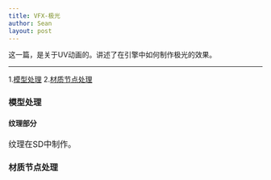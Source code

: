 ```yaml
---
title: VFX-极光
author: Sean
layout: post
---
```

这一篇，是关于UV动画的。讲述了在引擎中如何制作极光的效果。

****

1.[模型处理](#模型处理)
2.[材质节点处理](#材质节点处理)

### 模型处理
#### 纹理部分
<font size="3">
   纹理在SD中制作。<br>
</font>


### 材质节点处理